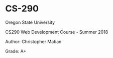 # CS-290
Oregon State University

CS290 Web Development Course - Summer 2018

Author: Christopher Matian

Grade: A+
